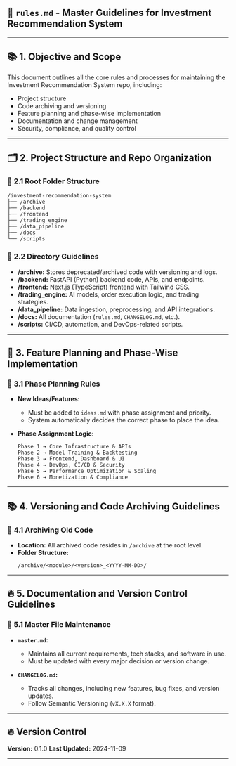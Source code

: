 ## 📄 **`rules.md` - Master Guidelines for Investment Recommendation System**  

---

## 📚 **1. Objective and Scope**  
This document outlines all the core rules and processes for maintaining the Investment Recommendation System repo, including:  
- Project structure  
- Code archiving and versioning  
- Feature planning and phase-wise implementation  
- Documentation and change management  
- Security, compliance, and quality control  

---

## 🗂️ **2. Project Structure and Repo Organization**  

### 📂 **2.1 Root Folder Structure**  
```
/investment-recommendation-system
├── /archive
├── /backend
├── /frontend
├── /trading_engine
├── /data_pipeline
├── /docs
└── /scripts
```

### 📂 **2.2 Directory Guidelines**  
- **/archive:** Stores deprecated/archived code with versioning and logs.  
- **/backend:** FastAPI (Python) backend code, APIs, and endpoints.  
- **/frontend:** Next.js (TypeScript) frontend with Tailwind CSS.  
- **/trading_engine:** AI models, order execution logic, and trading strategies.  
- **/data_pipeline:** Data ingestion, preprocessing, and API integrations.  
- **/docs:** All documentation (`rules.md`, `CHANGELOG.md`, etc.).  
- **/scripts:** CI/CD, automation, and DevOps-related scripts.  

---

## 🎯 **3. Feature Planning and Phase-Wise Implementation**  

### 📝 **3.1 Phase Planning Rules**  
- **New Ideas/Features:**  
   - Must be added to `ideas.md` with phase assignment and priority.  
   - System automatically decides the correct phase to place the idea.  

- **Phase Assignment Logic:**  
   ```
   Phase 1 → Core Infrastructure & APIs  
   Phase 2 → Model Training & Backtesting  
   Phase 3 → Frontend, Dashboard & UI  
   Phase 4 → DevOps, CI/CD & Security  
   Phase 5 → Performance Optimization & Scaling  
   Phase 6 → Monetization & Compliance  
   ```

---

## 📚 **4. Versioning and Code Archiving Guidelines**  

### 📂 **4.1 Archiving Old Code**  
- **Location:** All archived code resides in `/archive` at the root level.
- **Folder Structure:**  
   ```
   /archive/<module>/<version>_<YYYY-MM-DD>/
   ```

---

## 🔥 **5. Documentation and Version Control Guidelines**  

### 📖 **5.1 Master File Maintenance**  
- **`master.md`:**  
   - Maintains all current requirements, tech stacks, and software in use.  
   - Must be updated with every major decision or version change.  

- **`CHANGELOG.md`:**  
   - Tracks all changes, including new features, bug fixes, and version updates.  
   - Follow Semantic Versioning (`vX.X.X` format).  

---

## 🔥 **Version Control**  
**Version:** 0.1.0
**Last Updated:** 2024-11-09  

--- 